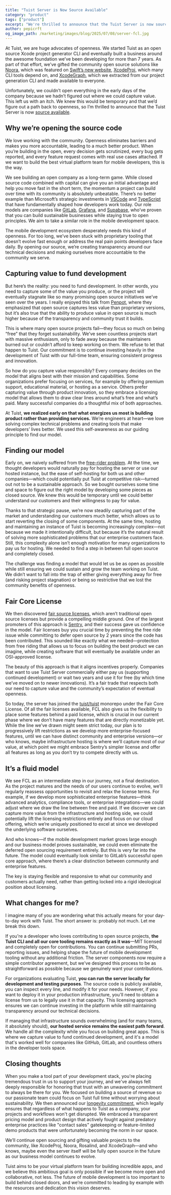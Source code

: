 ```yaml
---
title: "Tuist Server is Now Source Available"
category: "product"
tags: ["product"] 
excerpt: "We're thrilled to announce that the Tuist Server is now source available. After years of building open source tools for the mobile development community, we're taking a significant step toward greater transparency while ensuring sustainable development."
author: pepicrft
og_image_path: /marketing/images/blog/2025/07/08/server-fcl.jpg
---
```


At Tuist, we are huge advocates of openness. We started Tuist as an open source Xcode project generator CLI and eventually built a business around the awesome foundation we’ve been developing for more than 7 years. As part of that effort, we’ve gifted the community open source solutions like [Noora](https://github.com/tuist/noora), which was featured on [Swift’s new website](https://www.swift.org/), [XcodeProj](https://github.com/tuist/xcodeproj), which many CLI tools depend on, and [XcodeGraph](https://github.com/tuist/xcodegraph), which we extracted from our project generation CLI and made available to everyone.

Unfortunately, we couldn’t open everything in the early days of the company because we hadn’t figured out where we could capture value. This left us with an itch. We knew this would be temporary and that we’d figure out a path back to openness, so I’m thrilled to announce that the Tuist Server is now [source available](https://github.com/tuist/tuist/tree/main/server).

## Why we’re opening the source code

We love working with the community. Openness eliminates barriers and makes you more accountable, leading to a much better product. When you’re building in the open, every decision gets scrutinized, every bug gets reported, and every feature request comes with real use cases attached. If we want to build the best virtual platform team for mobile developers, this is the way.

We see building an open company as a long-term game. While closed source code combined with capital can give you an initial advantage and help you move fast in the short term, the momentum a project can build over time with its community is absolutely unbeatable. There’s no better example than Microsoft’s strategic investments in [VSCode](https://code.visualstudio.com/) and [TypeScript](https://www.typescriptlang.org/) that have fundamentally shaped how developers work today. Our role models are companies like [GitLab](https://gitlab.com), [Grafana](https://grafana.com), and [Supabase](https://supabase.com), who’ve proven that you can build sustainable businesses while staying true to open principles. We aim to take a similar role in the mobile development space.

The mobile development ecosystem desperately needs this kind of openness. For too long, we’ve been stuck with proprietary tooling that doesn’t evolve fast enough or address the real pain points developers face daily. By opening our source, we’re creating transparency around our technical decisions and making ourselves more accountable to the community we serve.

## Capturing value to fund development

But here’s the reality: you need to fund development. In other words, you need to capture some of the value you produce, or the project will eventually stagnate like so many promising open source initiatives we’ve seen over the years. I really enjoyed this talk from [Penpot](https://www.youtube.com/watch?v=gyog9RJ2jHs), where they emphasized that open source captures less value than proprietary versions, but it’s also true that the ability to produce value in open source is much higher because of the transparency and community trust it builds.

This is where many open source projects fail—they focus so much on being “free” that they forget sustainability. We’ve seen countless projects start with massive enthusiasm, only to fade away because the maintainers burned out or couldn’t afford to keep working on them. We refuse to let that happen to Tuist. Our commitment is to continue investing heavily in the development of Tuist with our full-time team, ensuring consistent progress and innovation.

So how do you capture value responsibly? Every company decides on the model that aligns best with their mission and capabilities. Some organizations prefer focusing on services, for example by offering premium support, educational material, or hosting as a service. Others prefer capturing value through product innovation, so they embrace a licensing model that allows them to draw clear lines around what’s free and what’s paid. Many successful companies do a thoughtful mix of both approaches.

At Tuist, **we realized early on that what energizes us most is building product rather than providing services.** We’re engineers at heart—we love solving complex technical problems and creating tools that make developers’ lives better. We used this self-awareness as our guiding principle to find our model.

## Finding our model

Early on, we naively suffered from the [free-rider problem](https://en.wikipedia.org/wiki/Free-rider_problem). At the time, we thought developers would naturally pay for hosting the server or use our hosted instance, but the ease of self-hosting for both us and other companies—which could potentially put Tuist at competitive risk—turned out not to be a sustainable approach. So we bought ourselves some time and space to figure out the right model by developing some pieces as closed source. We knew this would be temporary until we could better understand our customers and their willingness to pay for value.

Thanks to that strategic pause, we’re now steadily capturing part of the market and understanding our customers much better, which allows us to start reverting the closing of some components. At the same time, hosting and maintaining an instance of Tuist is becoming increasingly complex—not because we made it intentionally difficult, but because it’s the natural result of solving more sophisticated problems that our enterprise customers face. Still, this complexity alone isn’t enough motivation for many organizations to pay us for hosting. We needed to find a step in between full open source and completely closed.

The challenge was finding a model that would let us be as open as possible while still ensuring we could sustain and grow the team working on Tuist. We didn’t want to fall into the trap of either giving everything away for free (and risking project stagnation) or being so restrictive that we lost the community benefits of openness.

## Fair Core License

We then discovered [fair source licenses](https://fair.io/licenses/), which aren’t traditional open source licenses but provide a compelling middle ground. One of the largest promoters of this approach is [Sentry](https://sentry.io), and their success gave us confidence in the model. Fair licenses buy you crucial time by preventing the free ride issue while committing to defer open source by 2 years since the code has been contributed. This sounded like exactly what we needed—protection from free riding that allows us to focus on building the best product we can imagine, while creating software that will eventually be available under an OSI-approved license.

The beauty of this approach is that it aligns incentives properly. Companies that want to use Tuist Server commercially either pay us (supporting continued development) or wait two years and use it for free (by which time we’ve moved on to newer innovations). It’s a fair trade that respects both our need to capture value and the community’s expectation of eventual openness.

So today, the server has joined the [tuist/tuist](https://github.com/tuist/tuist) monorepo under the Fair Core License. Of all the fair licenses available, FCL also gives us the flexibility to place some features behind a paid license, which is crucial in our current phase where we don’t have many features that are directly monetizable yet. While the line we’ve drawn might seem strict today, our plan is to progressively lift restrictions as we develop more enterprise-focused features, until we can have distinct community and enterprise versions—or who knows, maybe infrastructure hosting is where we’ll capture most of our value, at which point we might embrace Sentry’s simpler license and offer all features as long as you don’t try to compete directly with us.

## It’s a fluid model

We see FCL as an intermediate step in our journey, not a final destination. As the project matures and the needs of our users continue to evolve, we’ll regularly reassess opportunities to revisit and relax the license terms. For example, if we develop more sophisticated enterprise features—think advanced analytics, compliance tools, or enterprise integrations—we could adjust where we draw the line between free and paid. If we discover we can capture more value from the infrastructure and hosting side, we could potentially lift the licensing restrictions entirely and focus on our cloud offering, which we’re uniquely positioned to excel at since we developed the underlying software ourselves.

And who knows—if the mobile development market grows large enough and our business model proves sustainable, we could even eliminate the deferred open sourcing requirement entirely. But this is very far into the future. The model could eventually look similar to GitLab’s successful open core approach, where there’s a clear distinction between community and enterprise features.

The key is staying flexible and responsive to what our community and customers actually need, rather than getting locked into a rigid ideological position about licensing.

## What changes for me?

I imagine many of you are wondering what this actually means for your day-to-day work with Tuist. The short answer is: probably not much. Let me break this down.

If you're a developer who loves contributing to open source projects, **the Tuist CLI and all our core tooling remains exactly as it was**—MIT licensed and completely open for contributions. You can continue submitting PRs, reporting issues, and helping shape the future of mobile development tooling without any additional friction. The server components now require a simple contributor agreement, but we've designed this process to be as straightforward as possible because we genuinely want your contributions.

For organizations evaluating Tuist, **you can run the server locally for development and testing purposes**. The source code is publicly available, you can inspect every line, and modify it for your needs. However, if you want to deploy it in your production infrastructure, you'll need to obtain a license from us to legally use it in that capacity. This licensing approach ensures we can continue investing in the platform while still maintaining transparency around our technical decisions.

If managing that infrastructure sounds overwhelming (and for many teams, it absolutely should), **our hosted service remains the easiest path forward**. We handle all the complexity while you focus on building great apps. This is where we capture value to fund continued development, and it's a model that's worked well for companies like GitHub, GitLab, and countless others in the developer tools space.

## Closing thoughts

When you make a tool part of your development stack, you're placing tremendous trust in us to support your journey, and we've always felt deeply responsible for honoring that trust with an unwavering commitment to always be there for you. We focused on building a source of revenue so our passionate team could focus on Tuist full time without worrying about sustainability. We then announced our [longevity commitment](/longevity), which legally ensures that regardless of what happens to Tuist as a company, your projects and workflows won't get disrupted. We embraced a transparent pricing model and product design that actively fought against predatory enterprise practices like "contact sales" gatekeeping or feature-limited demo products that were unfortunately becoming the norm in our space.

We’ll continue open sourcing and gifting valuable projects to the community, like XcodeProj, Noora, Rosalind, and XcodeGraph—and who knows, maybe even the server itself will be fully open source in the future as our business model continues to evolve.

Tuist aims to be your virtual platform team for building incredible apps, and we believe this ambitious goal is only possible if we become more open and collaborative, not less. The future of mobile development is too important to build behind closed doors, and we’re committed to leading by example with the resources and dedication this vision deserves.​​​​​​​​​​​​​​​​
